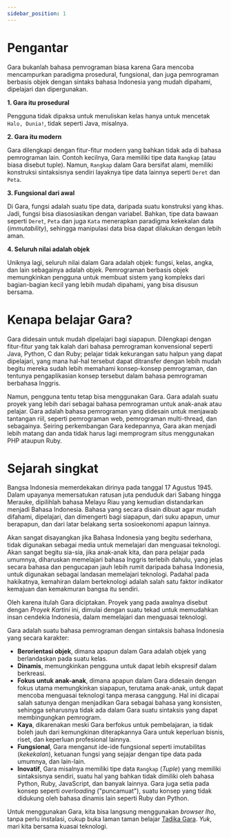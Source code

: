 ```yaml
---
sidebar_position: 1
---
```


# Pengantar

Gara bukanlah bahasa pemrograman biasa karena Gara mencoba mencampurkan paradigma prosedural, fungsional, dan juga pemrograman berbasis objek dengan sintaks bahasa Indonesia yang mudah dipahami, dipelajari dan dipergunakan.

**1. Gara itu prosedural**

Pengguna tidak dipaksa untuk menuliskan kelas hanya untuk mencetak `Halo, Dunia!`, tidak seperti Java, misalnya.

**2. Gara itu modern**

Gara dilengkapi dengan fitur-fitur modern yang bahkan tidak ada di bahasa pemrograman lain. Contoh kecilnya, Gara memiliki tipe data `Rangkap` (atau biasa disebut tuple). Namun, `Rangkap` dalam Gara bersifat alami, memiliki konstruksi sintaksisnya sendiri layaknya tipe data lainnya seperti `Deret` dan `Peta`.

**3. Fungsional dari awal**

Di Gara, fungsi adalah suatu tipe data, daripada suatu konstruksi yang khas. Jadi, fungsi bisa diasosiasikan dengan variabel. Bahkan, tipe data bawaan seperti `Deret`, `Peta` dan juga `Kata` menerapkan paradigma kekekalan data (_immutability_), sehingga manipulasi data bisa dapat dilakukan dengan lebih aman.

**4. Seluruh nilai adalah objek**

Uniknya lagi, seluruh nilai dalam Gara adalah objek: fungsi, kelas, angka, dan lain sebagainya adalah objek. Pemrograman berbasis objek memungkinkan pengguna untuk membuat sistem yang kompleks dari bagian-bagian kecil yang lebih mudah dipahami, yang bisa disusun bersama.

# Kenapa belajar Gara?

Gara didesain untuk mudah dipelajari bagi siapapun. Dilengkapi dengan fitur-fitur yang tak kalah dari bahasa pemrograman konvensional seperti Java, Python, C dan Ruby; pelajar tidak kekurangan satu halpun yang dapat dipelajari, yang mana hal-hal tersebut dapat ditransfer dengan lebih mudah begitu mereka sudah lebih memahami konsep-konsep pemrograman, dan tentunya pengaplikasian konsep tersebut dalam bahasa pemrograman berbahasa Inggris.

Namun, pengguna tentu tetap bisa menggunakan Gara. Gara adalah suatu proyek yang lebih dari sebagai bahasa pemrograman untuk anak-anak atau pelajar. Gara adalah bahasa pemrograman yang didesain untuk menjawab tantangan riil, seperti pemrograman web, pemrograman multi-thread, dan sebagainya. Seiring perkembangan Gara kedepannya, Gara akan menjadi lebih matang dan anda tidak harus lagi memprogram situs menggunakan PHP ataupun Ruby.

# Sejarah singkat

Bangsa Indonesia memerdekakan dirinya pada tanggal 17 Agustus 1945. Dalam upayanya memersatukan ratusan juta penduduk dari Sabang hingga Merauke, dipilihlah bahasa Melayu Riau yang kemudian distandarkan menjadi Bahasa Indonesia. Bahasa yang secara disain dibuat agar mudah difahami, dipelajari, dan dimengerti bagi siapapun, dari suku apapun, umur berapapun, dan dari latar belakang serta sosioekonomi apapun lainnya.

Akan sangat disayangkan jika Bahasa Indonesia yang begitu sederhana, tidak digunakan sebagai media untuk memelajari dan menguasai teknologi. Akan sangat begitu sia-sia, jika anak-anak kita, dan para pelajar pada umumnya, diharuskan memelajari bahasa Inggris terlebih dahulu, yang jelas secara bahasa dan pengucapan jauh lebih rumit daripada bahasa Indonesia, untuk digunakan sebagai landasan memelajari teknologi. Padahal pada hakikatnya, kemahiran dalam berteknologi adalah salah satu faktor indikator kemajuan dan kemakmuran bangsa itu sendiri.

Oleh karena itulah Gara diciptakan. Proyek yang pada awalnya disebut dengan _Proyek Kartini_ ini, dimulai dengan suatu tekad untuk memudahkan insan cendekia Indonesia, dalam memelajari dan menguasai teknologi.

Gara adalah suatu bahasa pemrograman dengan sintaksis bahasa Indonesia yang secara karakter:

- **Berorientasi objek**, dimana apapun dalam Gara adalah objek yang berlandaskan pada suatu kelas.
- **Dinamis**, memungkinkan pengguna untuk dapat lebih ekspresif dalam berkreasi.
- **Fokus untuk anak-anak**, dimana apapun dalam Gara didesain dengan fokus utama memungkinkan siapapun, terutama anak-anak, untuk dapat mencoba menguasai teknologi tanpa merasa canggung. Hal ini dicapai salah satunya dengan menjadikan Gara sebagai bahasa yang konsisten, sehingga seharusnya tidak ada dalam Gara suatu sintaksis yang dapat membingungkan pemrogram.
- **Kaya**, dikarenakan meski Gara berfokus untuk pembelajaran, ia tidak boleh jauh dari kemungkinan diterapkannya Gara untuk keperluan bisnis, riset, dan keperluan profesional lainnya.
- **Fungsional**, Gara menganut ide-ide fungsional seperti imutabilitas (_kekekalan_), ketuanan fungsi yang sejajar dengan tipe data pada umumnya, dan lain-lain.
- **Inovatif**, Gara misalnya memiliki tipe data `Rangkap` (_Tuple_) yang memiliki sintaksisnya sendiri, suatu hal yang bahkan tidak dimiliki oleh bahasa Python, Ruby, JavaScript, dan banyak lainnya. Gara juga setia pada konsep seperti _overloading_ ("puncamuat"), suatu konsep yang tidak didukung oleh bahasa dinamis lain seperti Ruby dan Python.

Untuk menggunakan Gara, kita bisa langsung menggunakan _browser_ _lho_, tanpa perlu instalasi, cukup buka laman taman belajar [Tadika Gara](https://tadika.kodegara.org). _Yuk_, mari kita bersama kuasai teknologi.

